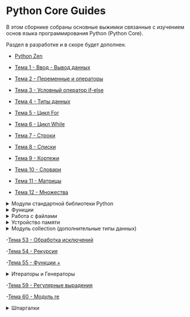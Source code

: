 # Python Core Guides

В этом сборнике собраны основные выжимки связанные с изучением основ языка программирования Python (Python Core).

Раздел в разработке и в скоре будет дополнен.

- [Python Zen](https://github.com/Skif3195/Python-Learning/blob/Guides/Python%20Core/Zen%20Python.md)

- [Тема 1 - Ввод - Вывод данных](https://github.com/Skif3195/Python-Learning/blob/Guides/Python%20Core/Тема%201%20-%20Ввод%20-%20Вывод%20данных.md)

- [Тема 2 - Переменные и операторы](https://github.com/Skif3195/Python-Learning/blob/Guides/Python%20Core/Тема%202%20-%20Переменные%20и%20операторы.md)

- [Тема 3 - Условный оператор if-else](https://github.com/Skif3195/Python-Learning/blob/Guides/Python%20Core/Тема%203%20-%20Условный%20оператор%20if-else.md)

- [Тема 4 - Типы данных](https://github.com/Skif3195/Python-Learning/blob/Guides/Python%20Core/Тема%204%20-%20Типы%20данных.md)

- [Тема 5 - Цикл For](https://github.com/Skif3195/Python-Learning/blob/Guides/Python%20Core/Тема%205%20-%20Цикл%20For.md)

- [Тема 6 - Цикл While](https://github.com/Skif3195/Python-Learning/blob/Guides/Python%20Core/Тема%206%20-%20Цикл%20While.md)

- [Тема 7 - Строки](https://github.com/Skif3195/Python-Learning/blob/Guides/Python%20Core/Тема%207%20-%20Строки.md)

- [Тема 8 - Списки](https://github.com/Skif3195/Python-Learning/blob/Guides/Python%20Core/Тема%208%20-%20Списки.md)

- [Тема 9 - Кортежи](https://github.com/Skif3195/Python-Learning/blob/Guides/Python%20Core/Тема%209%20-%20Кортежи.md)

- [Тема 10 - Словари](https://github.com/Skif3195/Python-Learning/blob/Guides/Python%20Core/Тема%2010%20-%20Словари.md)

- [Тема 11 - Матрицы](https://github.com/Skif3195/Python-Learning/blob/Guides/Python%20Core/Тема%2011%20-%20Матрицы.md)

- [Тема 12 - Множества](https://github.com/Skif3195/Python-Learning/blob/Guides/Python%20Core/Тема%2012%20-%20Множества.md)

<details>
<summary>Модули стандартной библиотеки Python</summary>  

- [Тема 13 - Модуль math](https://github.com/Skif3195/Python-Learning/blob/Guides/Python%20Core/Тема%2013%20-%20Модуль%20math.md)

- [Тема 14 - Модуль random ](https://github.com/Skif3195/Python-Learning/blob/Guides/Python%20Core/Тема%2014%20-%20Модуль%20random.md)

- [Тема 15 - Модуль string](https://github.com/Skif3195/Python-Learning/blob/Guides/Python%20Core/Тема%2015%20-%20Модуль%20string.md)

- [Тема 16 - Модуль fractions](https://github.com/Skif3195/Python-Learning/blob/Guides/Python%20Core/Тема%2016%20-%20Модуль%20fractions.md)

- [Тема 17 - Модуль decimal](https://github.com/Skif3195/Python-Learning/blob/Guides/Python%20Core/Тема%2017%20-%20Модуль%20decimal.md)

- [Тема 18 - Модуль Turtle](https://github.com/Skif3195/Python-Learning/blob/Guides/Python%20Core/Тема%2018%20-%20Модуль%20Turtle.md)

- [Тема 19 - Модуль operator](https://github.com/Skif3195/Python-Learning/blob/Guides/Python%20Core/Тема%2019%20-%20Модуль%20operator.md)

- [Тема 20 - Модуль datetime](https://github.com/Skif3195/Python-Learning/blob/Guides/Python%20Core/Тема%2020%20-%20Модуль%20datetime.md)

- [Тема 21 - Модуль time](https://github.com/Skif3195/Python-Learning/blob/Guides/Python%20Core/Тема%2021%20-%20Модуль%20time.md)

- [Тема 22 - Форматирование даты и времени](https://github.com/Skif3195/Python-Learning/blob/Guides/Python%20Core/Тема%2022%20-%20Форматирование%20даты%20и%20времени.md)

- [Тема 23 - Время работы программы](https://github.com/Skif3195/Python-Learning/blob/Guides/Python%20Core/Тема%2023%20-%20Время%20работы%20программы.md)

- [Тема 24 - Модуль calendar](https://github.com/Skif3195/Python-Learning/blob/Guides/Python%20Core/Тема%2024%20-%20Модуль%20calendar.md)

- -[Тема None - Дополнительные модули](https://github.com/Skif3195/Python-Learning/blob/Guides/Python%20Core/Дополнительные%20модули.md)

</details>

<details>
<summary>Функции</summary> 

- [Тема 25 - Функции](https://github.com/Skif3195/Python-Learning/blob/Guides/Python%20Core/Тема%2025%20-%20Функции.md)

- [Тема 26 - Аргументы Функций](https://github.com/Skif3195/Python-Learning/blob/Guides/Python%20Core/Тема%2026%20-%20Аргументы%20Функций.md)

- [Тема 27 - Функция map()](https://github.com/Skif3195/Python-Learning/blob/Guides/Python%20Core/Тема%2027%20-%20Функция%20map().md)

- [Тема 28 - Функция filter()](https://github.com/Skif3195/Python-Learning/blob/Guides/Python%20Core/Тема%2028%20-%20Функция%20filter().md)

- [Тема 29 - Функция reduce()](https://github.com/Skif3195/Python-Learning/blob/Guides/Python%20Core/Тема%2029%20-%20Функция%20reduce().md)

- [Тема 30 - Совместное использование функций map(), filter() и reduce()](https://github.com/Skif3195/Python-Learning/blob/Guides/Python%20Core/Тема%2030%20-%20Совместное%20использование%20функций%20map(),%20filter()%20и%20reduce().md)

- [Тема 31 - Анонимные lambda функции](https://github.com/Skif3195/Python-Learning/blob/Guides/Python%20Core/Тема%2031%20-%20Анонимные%20lambda%20функции.md)

- [Тема 32 - Функция zip()](https://github.com/Skif3195/Python-Learning/blob/Guides/Python%20Core/Тема%2032%20-%20Функция%20zip().md)

- [Тема 33 - Функции all() и any()](https://github.com/Skif3195/Python-Learning/blob/Guides/Python%20Core/Тема%2033%20-%20Функции%20all()%20и%20any().md)

- [Тема 34 - Функция enumerate()](https://github.com/Skif3195/Python-Learning/blob/Guides/Python%20Core/Тема%2034%20-%20Функция%20enumerate().md)

- [Тема 35 - Прочие встроенные функции](https://github.com/Skif3195/Python-Learning/blob/Guides/Python%20Core/Тема%2035%20-%20Прочие%20встроенные%20функции.md)

- [Ключи в функциях (key)](https://github.com/Skif3195/Python-Learning/blob/Guides/Python%20Core/null%20—%20копия%20(25).md)

</details>

<details>
<summary>Работа с файлами</summary>  

- [Тема 36 - Введение](https://github.com/Skif3195/Python-Learning/blob/Guides/Python%20Core/Тема%2036%20-%20Работа%20с%20файлами%20-%20Введение.md)

- [Тема 37 - Открытие-Изменение-Закрытие файла](https://github.com/Skif3195/Python-Learning/blob/Guides/Python%20Core/%20Тема%2037%20-%20Открытие-Изменение-Закрытие%20файла.md)

- [Тема 38 - Потоковый ввод stdin и вывод stdout](https://github.com/Skif3195/Python-Learning/blob/Guides/Python%20Core/Тема%2038%20-%20Потоковый%20ввод%20stdin%20и%20вывод%20stdout.md)

- [Тема 39 - CSV-файлы](https://github.com/Skif3195/Python-Learning/blob/Guides/Python%20Core/Тема%2039%20-%20CSV-файлы.md)

- [Тема 40 - JSON-файлы](https://github.com/Skif3195/Python-Learning/blob/Guides/Python%20Core/Тема%2040%20-%20JSON-файлы.md)

- [Тема 41 - ZIP-файлы](https://github.com/Skif3195/Python-Learning/blob/Guides/Python%20Core/Тема%2041%20-%20ZIP-файлы.md)

- [Тема 41 - pickle-файлы](https://github.com/Skif3195/Python-Learning/blob/Guides/Python%20Core/Тема%2041%20-%20pickle-файлы.md)

- [Тема None - дополнительные модули](https://github.com/Skif3195/Python-Learning/blob/Guides/Python%20Core/Тема%20None%20-%20дополнительные%20модули.md)

-[Тема Plus -  Модуль Array](https://github.com/Skif3195/Python-Learning/blob/Guides/Python%20Core/Тема%20Plus%20-%20%20Модуль%20Array.md)


</details>

<details>
<summary>Устройство памяти</summary>  


- [Тема 42 - Устройство памяти в Python](https://github.com/Skif3195/Python-Learning/blob/Guides/Python%20Core/Тема%2042%20-%20Устройство%20памяти%20в%20Python.md)

- [Тема 43 - Работа переменных в Python](https://github.com/Skif3195/Python-Learning/blob/Guides/Python%20Core/Работа%20переменных%20в%20Python.md)

- [Тема 44 - Поверхностное и глубокое копирование объектов](https://github.com/Skif3195/Python-Learning/blob/Guides/Python%20Core/Тема%2044%20-%20Поверхностное%20и%20глубокое%20копирование%20объектов.md)

- [Тема 45 - Механизмы очистки памяти](https://github.com/Skif3195/Python-Learning/blob/Guides/Python%20Core/Тема%2045%20-%20Механизмы%20очистки%20памят.md)


</details>

<details>
<summary>Модуль collection (дополнительные типы данных)</summary>  

- [Тема 46 - Именованные кортежи (namedtuple)](https://github.com/Skif3195/Python-Learning/blob/Guides/Python%20Core/Тема%2046%20-%20Именованные%20кортежи%20(namedtuple).md)

- [Тема 47 - defaultdict](https://github.com/Skif3195/Python-Learning/blob/Guides/Тема%2047%20-%20defaultdict.md)

- [Тема 48 - OrderDict](https://github.com/Skif3195/Python-Learning/blob/Guides/Тема%2048%20-%20OrderDict.md)

- [Тема 49 - Counter](https://github.com/Skif3195/Python-Learning/blob/Guides/Тема%2049%20-%20Counter.md)

- [Тема 50 - ChainMap](https://github.com/Skif3195/Python-Learning/blob/Guides/Тема%2050%20-%20ChainMap.md)

- [Тема 51 - deque](https://github.com/Skif3195/Python-Learning/blob/Guides/Python%20Core/Тема%2051%20-%20deque.md)

-[Тема 52 - heapq](https://github.com/Skif3195/Python-Learning/blob/Guides/Python%20Core/Тема%2052%20-%20heapq.md)

- [Итог темы](https://github.com/Skif3195/Python-Learning/blob/Guides/Python%20Core/Итог%20темы.md)

</details>

-[Тема 53 - Обработка исключений](https://github.com/Skif3195/Python-Learning/blob/Guides/Python%20Core/Тема%2053%20-%20Обработка%20исключенийmd)

-[Тема 54 - Рекурсия](https://github.com/Skif3195/Python-Learning/blob/Guides/Python%20Core/Рекрсия.md)

-[Тема 55 - Функции +](https://github.com/Skif3195/Python-Learning/blob/Guides/Python%20Core/Функции%20+.md)

<details>
<summary>Итераторы и Генераторы</summary>  

-[Тема 56 - Итераторы](https://github.com/Skif3195/Python-Learning/blob/Guides/Python%20Core/Тема%2056%20-%20Итераторы.md)

-[Тема 57 - Генераторы]()

-[Тема 58 - Модуль itertools]()

</details>

-[Тема 59 - Регулярные вырадения]()

-[Тема 60 - Модуль re]()

<details>
<summary>Шпаргалки</summary>  

- [Шпаргалка №1 - Нахождение цифры числа](https://github.com/Skif3195/Python-Learning/blob/Guides/Python%20Core/Шпаргалка%20№1%20-%20Нахождение%20цифры%20числа.md)

- [Шпаргалка №2 - Типы коллекций Python](https://github.com/Skif3195/Python-Learning/blob/Guides/Python%20Core/Шпаргалка%20№2%20-Типы%20коллекций%20Python.md)

- [Шпаргалка №3 - Методы Строк](https://github.com/Skif3195/Python-Learning/blob/Guides/Python%20Core/Шпаргалка%20№3%20-%20Методы%20Строк.md)

- [Шпаргалка №4 - Методы Списков](https://github.com/Skif3195/Python-Learning/blob/Guides/Python%20Core/Шпаргалка%20№4%20-%20Методы%20Списков.md)

- [Шпаргалка №5 - Методы Словарей](https://github.com/Skif3195/Python-Learning/blob/Guides/Python%20Core/Шпаргалка%20№5%20-%20Методы%20Словарей.md)

- [Шпаргалка №6 - Матрицы](https://github.com/Skif3195/Python-Learning/blob/Guides/Python%20Core/Шпаргалка%20№6%20-%20Матрицы.md)

- [Шпаргалка №6 - Методы Множеств](https://github.com/Skif3195/Python-Learning/blob/Guides/Python%20Core/Шпаргалка%20№6%20-%20Методы%20Множеств.md)

- [Шпаргалка №7 - Функции модуля math](https://github.com/Skif3195/Python-Learning/blob/Guides/Python%20Core/Шпаргалка%20№7%20-%20Функции%20модуля%20math.md)

- [Шпаргалка №8 - Функции модуля datetime](https://github.com/Skif3195/Python-Learning/blob/Guides/Python%20Core/Шпаргалка%20№8%20-%20Функции%20модуля%20datetime.md)

- [Шпаргалка №9 - Таблица форматирования даты/времени](https://github.com/Skif3195/Python-Learning/blob/Guides/Python%20Core/Шпаргалка%20№9%20-%20Таблица%20форматирования%20даты%20и%20времени.md)

- [Шпаргалка №10 - Функции модуля time](https://github.com/Skif3195/Python-Learning/blob/Guides/Python%20Core/Шпаргалка%20№10%20-%20Функции%20модуля%20time.md)

- [Шпаргалка №11 - Функции модуля calendar](https://github.com/Skif3195/Python-Learning/blob/Guides/Python%20Core/Шпаргалка%20№11%20-%20Функции%20модуля%20calendar.md)

- [Шпаргалка №12  - True/False объекты](https://github.com/Skif3195/Python-Learning/blob/Guides/Python%20Core/Шпаргалка%20№12%20%20-%20True-False%20объекты.md)

- [Шпаргалка №13 - Работа с файлами](https://github.com/Skif3195/Python-Learning/blob/Guides/Python%20Core/Шпаргалка%20№13%20-%20Работа%20с%20файлами.md)

-[Шпаргалка №  - ]()

-[Шпаргалка №  - ]()

-[Шпаргалка №  - ]()

-[Шпаргалка №  - ]()

-[Шпаргалка №  - ]()

-[Шпаргалка №  - ]()

-[Шпаргалка №  - ]()

-[Шпаргалка №  - ]()

